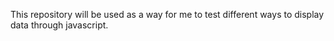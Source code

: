 This repository will be used as a way for me to test different ways to display data through javascript.